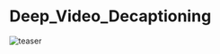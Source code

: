 # Deep_Video_Decaptioning
![teaser](https://github.com/researchmm/STTN/blob/master/docs/teaser.png?raw=true)
